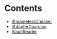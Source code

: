 

# Contents
- [IParametersChecker](IAdapterGuardian.sol/interface.IParametersChecker.md)
- [IAdapterGuardian](IAdapterGuardian.sol/interface.IAdapterGuardian.md)
- [IVaultReader](IVaultReader.sol/interface.IVaultReader.md)
